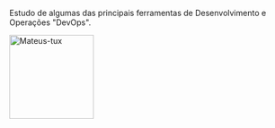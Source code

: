 Estudo de algumas das principais ferramentas de Desenvolvimento e Operações "DevOps".

   <img align="center" alt="Mateus-tux" height="150" width="150" src="https://cdn.jsdelivr.net/gh/devicons/devicon/icons/linux/linux-original.svg" />
